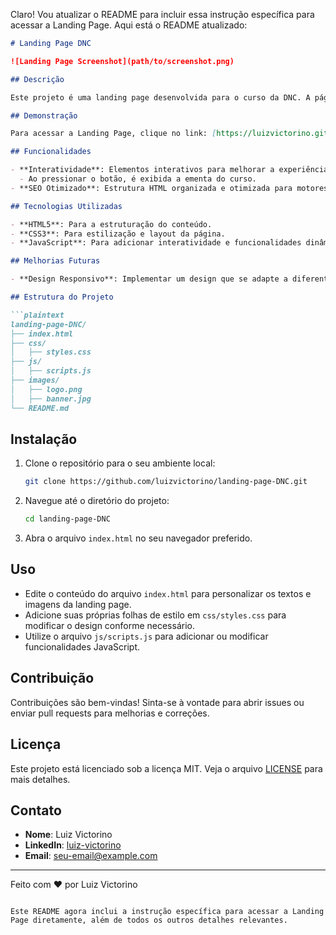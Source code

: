 Claro! Vou atualizar o README para incluir essa instrução específica para acessar a Landing Page. Aqui está o README atualizado:

```markdown
# Landing Page DNC

![Landing Page Screenshot](path/to/screenshot.png)

## Descrição

Este projeto é uma landing page desenvolvida para o curso da DNC. A página foi criada com o objetivo de aplicar os conhecimentos adquiridos sobre HTML, CSS e JavaScript, proporcionando uma interface atraente para os usuários.

## Demonstração

Para acessar a Landing Page, clique no link: [https://luizvictorino.github.io/landing-page-DNC/](https://luizvictorino.github.io/landing-page-DNC/)

## Funcionalidades

- **Interatividade**: Elementos interativos para melhorar a experiência do usuário, como botões, animações e formulários.
  - Ao pressionar o botão, é exibida a ementa do curso.
- **SEO Otimizado**: Estrutura HTML organizada e otimizada para motores de busca.

## Tecnologias Utilizadas

- **HTML5**: Para a estruturação do conteúdo.
- **CSS3**: Para estilização e layout da página.
- **JavaScript**: Para adicionar interatividade e funcionalidades dinâmicas.

## Melhorias Futuras

- **Design Responsivo**: Implementar um design que se adapte a diferentes tamanhos de tela, garantindo uma boa experiência em dispositivos móveis e desktops.

## Estrutura do Projeto

```plaintext
landing-page-DNC/
├── index.html
├── css/
│   ├── styles.css
├── js/
│   ├── scripts.js
├── images/
│   ├── logo.png
│   ├── banner.jpg
└── README.md
```

## Instalação

1. Clone o repositório para o seu ambiente local:

   ```bash
   git clone https://github.com/luizvictorino/landing-page-DNC.git
   ```

2. Navegue até o diretório do projeto:

   ```bash
   cd landing-page-DNC
   ```

3. Abra o arquivo `index.html` no seu navegador preferido.

## Uso

- Edite o conteúdo do arquivo `index.html` para personalizar os textos e imagens da landing page.
- Adicione suas próprias folhas de estilo em `css/styles.css` para modificar o design conforme necessário.
- Utilize o arquivo `js/scripts.js` para adicionar ou modificar funcionalidades JavaScript.

## Contribuição

Contribuições são bem-vindas! Sinta-se à vontade para abrir issues ou enviar pull requests para melhorias e correções.

## Licença

Este projeto está licenciado sob a licença MIT. Veja o arquivo [LICENSE](LICENSE) para mais detalhes.

## Contato

- **Nome**: Luiz Victorino
- **LinkedIn**: [luiz-victorino](https://www.linkedin.com/in/luiz-victorino/)
- **Email**: seu-email@example.com

---

Feito com ♥ por Luiz Victorino
```

Este README agora inclui a instrução específica para acessar a Landing Page diretamente, além de todos os outros detalhes relevantes.
